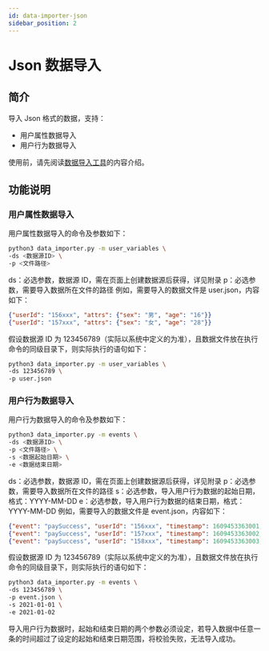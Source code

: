 ```yaml
---
id: data-importer-json
sidebar_position: 2
---
```


# Json 数据导入

## 简介

导入 Json 格式的数据，支持：

- 用户属性数据导入
- 用户行为数据导入

使用前，请先阅读[数据导入工具](../../../developer-manual/toolbox/dataimporter)的内容介绍。

## 功能说明

### 用户属性数据导入

用户属性数据导入的命令及参数如下：

```bash
python3 data_importer.py -m user_variables \
-ds <数据源ID> \
-p <文件路径>
```

ds：必选参数，数据源 ID，需在页面上创建数据源后获得，详见附录
p：必选参数，需要导入数据所在文件的路径
例如，需要导入的数据文件是 user.json，内容如下：

```json
{"userId": "156xxx", "attrs": {"sex": "男", "age": "16"}}
{"userId": "157xxx", "attrs": {"sex": "女", "age": "28"}}
```

假设数据源 ID 为 123456789（实际以系统中定义的为准），且数据文件放在执行命令的同级目录下，则实际执行的语句如下：

```bash
python3 data_importer.py -m user_variables \
-ds 123456789 \
-p user.json
```

### 用户行为数据导入

用户行为数据导入的命令及参数如下：

```bash
python3 data_importer.py -m events \
-ds <数据源ID> \
-p <文件路径> \
-s <数据起始日期> \
-e <数据结束日期>
```

ds：必选参数，数据源 ID，需在页面上创建数据源后获得，详见附录
p：必选参数，需要导入数据所在文件的路径
s：必选参数，导入用户行为数据的起始日期，格式：YYYY-MM-DD
e：必选参数，导入用户行为数据的结束日期，格式：YYYY-MM-DD
例如，需要导入的数据文件是 event.json，内容如下：

```json
{"event": "paySuccess", "userId": "156xxx", "timestamp": 1609453363001, "attrs": {"type": "Wechat"}}
{"event": "paySuccess", "userId": "157xxx", "timestamp": 1609453363002, "attrs": {"type": "Wechat"}}
{"event": "paySuccess", "userId": "158xxx", "timestamp": 1609453363003, "attrs": {"type": "Wechat"}}
```

假设数据源 ID 为 123456789（实际以系统中定义的为准），且数据文件放在执行命令的同级目录下，则实际执行的语句如下：

```bash
python3 data_importer.py -m events \
-ds 123456789 \
-p event.json \
-s 2021-01-01 \
-e 2021-01-02
```

导入用户行为数据时，起始和结束日期的两个参数必须设定，若导入数据中任意一条的时间超过了设定的起始和结束日期范围，将校验失败，无法导入成功。
